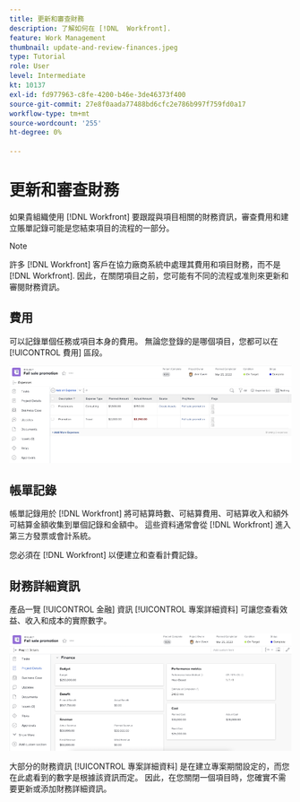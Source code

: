 ```yaml
---
title: 更新和審查財務
description: 了解如何在 [!DNL  Workfront].
feature: Work Management
thumbnail: update-and-review-finances.jpeg
type: Tutorial
role: User
level: Intermediate
kt: 10137
exl-id: fd977963-c8fe-4200-b46e-3de46373f400
source-git-commit: 27e8f0aada77488bd6cfc2e786b997f759fd0a17
workflow-type: tm+mt
source-wordcount: '255'
ht-degree: 0%

---
```


# 更新和審查財務

如果貴組織使用 [!DNL Workfront] 要跟蹤與項目相關的財務資訊，審查費用和建立賬單記錄可能是您結束項目的流程的一部分。

>[!NOTE]
>
>許多 [!DNL Workfront] 客戶在協力廠商系統中處理其費用和項目財務，而不是 [!DNL Workfront]. 因此，在關閉項目之前，您可能有不同的流程或准則來更新和審閱財務資訊。


## 費用

可以記錄單個任務或項目本身的費用。 無論您登錄的是哪個項目，您都可以在 [!UICONTROL 費用] 區段。

![[!UICONTROL 費用] 項目部分](assets/expense-section.png)

## 帳單記錄

帳單記錄用於 [!DNL Workfront] 將可結算時數、可結算費用、可結算收入和額外可結算金額收集到單個記錄和金額中。 這些資料通常會從 [!DNL Workfront] 進入第三方發票或會計系統。

您必須在 [!DNL Workfront] 以便建立和查看計費記錄。

## 財務詳細資訊

產品一覽 [!UICONTROL 金融] 資訊 [!UICONTROL 專案詳細資料] 可讓您查看效益、收入和成本的實際數字。

![財務部分 [!UICONTROL 專案詳細資料] 項目窗口](assets/finance-section-project-details.png)

大部分的財務資訊 [!UICONTROL 專案詳細資料] 是在建立專案期間設定的，而您在此處看到的數字是根據該資訊而定。 因此，在您關閉一個項目時，您確實不需要更新或添加財務詳細資訊。

<!---
learn more urls
Create billing records
Manage project expenses
Project finances
--->
